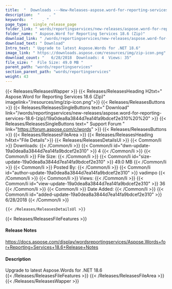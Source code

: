```yaml
---
title:  "  Downloads ---New-Releases-aspose.word-for-reporting-services-18.6-(zip) . " 
description:  "    . " 
keywords:  "    . " 
page_type:  single_release_page
folder_link: " words/reportingservices/new-releases/aspose.word-for-reporting-services-18.6-(zip)/"
folder_name: " Aspose.Word for Reporting Services 18.6 (Zip)"
download_link: " /words/reportingservices/new-releases/aspose.word-for-reporting-services-18.6-(zip)/19a0dea8a3844d7ea14fa9bdcef2e310"
download_text: " Download"
Intro_text: " Upgrade to latest Aspose.Words for .NET 18.6"
image_link: " https://downloads.aspose.com/resources/img/zip-icon.png"
download_count: "   6/28/2018  Downloads: 4  Views: 35"
file_size: "  File Size: 49.0 MB "
parent_path: "words/reportingservices"
section_parent_path: "words/reportingservices"
weight: 43 
---
```


{{< Releases/ReleasesWapper >}}
  {{< Releases/ReleasesHeading H2txt=" Aspose.Word for Reporting Services 18.6 (Zip)" imagelink="/resources/img/zip-icon.png">}}
  {{< Releases/ReleasesButtons >}}
    {{< Releases/ReleasesSingleButtons text=" Download" link="/words/reportingservices/new-releases/aspose.word-for-reporting-services-18.6-(zip)/19a0dea8a3844d7ea14fa9bdcef2e310%20%20" >}}
    {{< Releases/ReleasesSingleButtons text=" Support Forum " link="https://forum.aspose.com/c/words" >}}
  {{< Releases/ReleasesButtons >}}
  {{< Releases/ReleasesFileArea >}}
    {{< Releases/ReleasesHeading h4txt="File Details">}}
    {{< Releases/ReleasesDetailsUl >}}
            {{< Common/li  >}} Downloads: {{< /Common/li >}} 
      {{< Common/li id="dwn-update-19a0dea8a3844d7ea14fa9bdcef2e310" >}} 4 {{< /Common/li >}} 
      {{< Common/li  >}} File Size: {{< /Common/li >}} 
      {{< Common/li id="size-update-19a0dea8a3844d7ea14fa9bdcef2e310" >}} 49.0 MB {{< /Common/li >}} 
      {{< Common/li  >}} Posted By: {{< /Common/li >}} 
      {{< Common/li id="author-update-19a0dea8a3844d7ea14fa9bdcef2e310" >}} vadimpo {{< /Common/li >}} 
      {{< Common/li  >}} Views: {{< /Common/li >}} 
      {{< Common/li id="view-update-19a0dea8a3844d7ea14fa9bdcef2e310" >}} 36 {{< /Common/li >}} 
      {{< Common/li  >}} Date Added: {{< /Common/li >}} 
      {{< Common/li id="added-update-19a0dea8a3844d7ea14fa9bdcef2e310" >}} 6/28/2018 {{< /Common/li >}} 

    {{< /Releases/ReleasesDetailsUl >}}

  {{< Releases/ReleasesFileFeatures >}}
      <h4>Release Notes</h4><div><a href="https://docs.aspose.com/display/wordsreportingservices/Aspose.Words+for+Reporting+Services+18.6+Release+Notes">https://docs.aspose.com/display/wordsreportingservices/Aspose.Words+for+Reporting+Services+18.6+Release+Notes</a></div><h4>Description</h4><div class="HTMLDescription">Upgrade to latest Aspose.Words for .NET 18.6</div>
  {{< /Releases/ReleasesFileFeatures >}}
 {{< /Releases/ReleasesFileArea >}}
{{< /Releases/ReleasesWapper >}}


